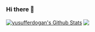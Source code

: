### Hi there 👋

<!--
**yusufferdogan/yusufferdogan** is a ✨ _special_ ✨ repository because its `README.md` (this file) appears on your GitHub profile.

Here are some ideas to get you started:

- 🔭 I’m currently working on ...
- 🌱 I’m currently learning ...
- 👯 I’m looking to collaborate on ...
- 🤔 I’m looking for help with ...
- 💬 Ask me about ...
- 📫 How to reach me: ...
- 😄 Pronouns: ...
- ⚡ Fun fact: ...
-->
<a href="https://github.com/yusufferdogan">
<img align="center" alt="yusufferdogan's Github Stats" src="https://github-readme-stats.codestackr.vercel.app/api?username=yusufferdogan&show_icons=true&hide_border=true&count_private=true&include_all_commits=true&theme=radical" /></a>

<a href="https://github.com/yusufferdogan">
  <img align="center" src="https://github-readme-stats.anuraghazra1.vercel.app/api/top-langs/?username=yusufferdogan&layout=compact&theme=radical" />
</a>

